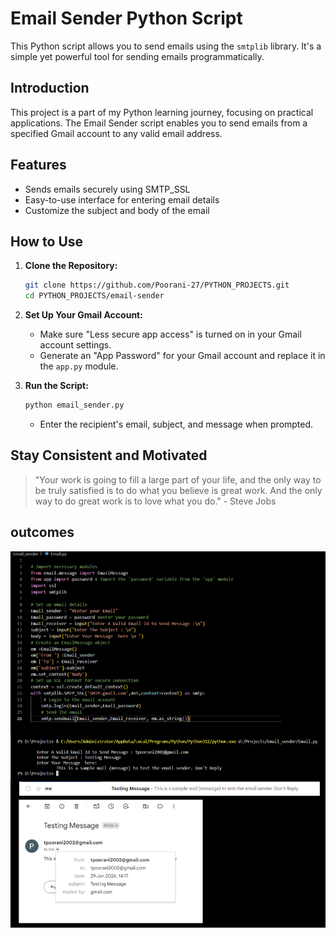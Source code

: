 # Email Sender Python Script

This Python script allows you to send emails using the `smtplib` library. It's a simple yet powerful tool for sending emails programmatically.

## Introduction

This project is a part of my Python learning journey, focusing on practical applications. The Email Sender script enables you to send emails from a specified Gmail account to any valid email address.

## Features

- Sends emails securely using SMTP_SSL
- Easy-to-use interface for entering email details
- Customize the subject and body of the email

## How to Use

1. **Clone the Repository:**
    ```bash
   git clone https://github.com/Poorani-27/PYTHON_PROJECTS.git
   cd PYTHON_PROJECTS/email-sender
    ```

2. **Set Up Your Gmail Account:**
    - Make sure "Less secure app access" is turned on in your Gmail account settings.
    - Generate an "App Password" for your Gmail account and replace it in the `app.py` module.

3. **Run the Script:**
    ```bash
    python email_sender.py
    ```
    - Enter the recipient's email, subject, and message when prompted.


## Stay Consistent and Motivated

> "Your work is going to fill a large part of your life, and the only way to be truly satisfied is to do what you believe is great work. And the only way to do great work is to love what you do." - Steve Jobs

## outcomes 

![img](Untitled.png)